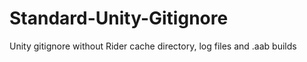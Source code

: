 # Standard-Unity-Gitignore

Unity gitignore without Rider cache directory, log files and .aab builds
